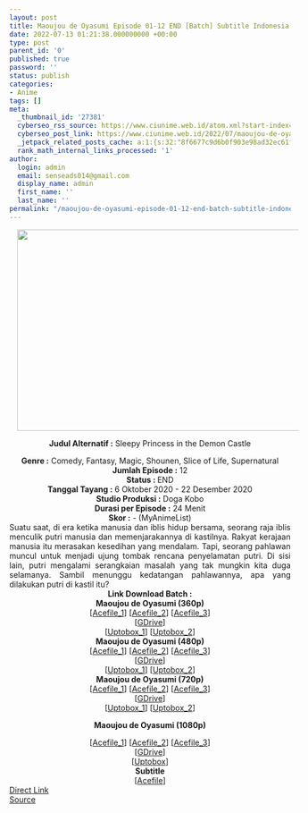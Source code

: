 ```yaml
---
layout: post
title: Maoujou de Oyasumi Episode 01-12 END [Batch] Subtitle Indonesia
date: 2022-07-13 01:21:38.000000000 +00:00
type: post
parent_id: '0'
published: true
password: ''
status: publish
categories:
- Anime
tags: []
meta:
  _thumbnail_id: '27381'
  cyberseo_rss_source: https://www.ciunime.web.id/atom.xml?start-index=1
  cyberseo_post_link: https://www.ciunime.web.id/2022/07/maoujou-de-oyasumi-episode-01-12-end.html
  _jetpack_related_posts_cache: a:1:{s:32:"8f6677c9d6b0f903e98ad32ec61f8deb";a:2:{s:7:"expires";i:1657723291;s:7:"payload";a:3:{i:0;a:1:{s:2:"id";i:27017;}i:1;a:1:{s:2:"id";i:26820;}i:2;a:1:{s:2:"id";i:26733;}}}}
  rank_math_internal_links_processed: '1'
author:
  login: admin
  email: senseads014@gmail.com
  display_name: admin
  first_name: ''
  last_name: ''
permalink: "/maoujou-de-oyasumi-episode-01-12-end-batch-subtitle-indonesia/"
---
```

<div style="text-align: center;">
<div style="text-align: left;">
<div class="separator" style="clear: both; text-align: center;"></div>
</div>
<div class="separator" style="clear: both; text-align: center;"><a href="https://1.bp.blogspot.com/-Yr0qcgOut0Q/X3FHhyMczgI/AAAAAAAAeSg/9pgSPg6cWXcxqnUVRHbQFBh-sV3LgJWGgCLcBGAsYHQ/s1280/Maoujou%2Bde%2BOyasumi.png" style="margin-left: 1em; margin-right: 1em;"><img border="0" data-original-height="720" data-original-width="1280" height="360" src="{{ site.baseurl }}/assets/2022/07/Maoujou%2Bde%2BOyasumi.png" width="640" /></a></div>
<p><b>Judul</b><b><b> Alternatif</b> :</b> Sleepy Princess in the Demon Castle</div>
<div style="text-align: center;"><b><b>Genre :</b></b> Comedy, Fantasy, Magic, Shounen, Slice of Life, Supernatural</div>
<div style="text-align: center;"><b>Jumlah Episode :</b> 12<br /><b>Status : </b>END<br /><b>Tanggal Tayang :</b> 6 Oktober 2020&nbsp;- 22 Desember 2020<br /><b>Studio Produksi :</b> Doga Kobo<br /><b>Durasi per Episode :</b> 24 Menit</div>
<div style="text-align: center;"><b>Skor :</b> - (MyAnimeList)</div>
<div style="text-align: center;"></div>
<div style="text-align: justify;">Suatu saat, di era ketika manusia dan iblis hidup bersama, seorang raja iblis menculik putri manusia dan memenjarakannya di kastilnya. Rakyat kerajaan manusia itu merasakan kesedihan yang mendalam. Tapi, seorang pahlawan muncul untuk menjadi ujung tombak rencana penyelamatan putri. Di sisi lain, putri mengalami serangkaian masalah yang tak mungkin kita duga selamanya. Sambil menunggu kedatangan pahlawannya, apa yang dilakukan putri di kastil itu?</div>
<div style="text-align: justify;"></div>
<div style="text-align: justify;"></div>
<div style="text-align: center;">
<div><b>Link Download Batch :</b></div>
<div>
<div><b>Maoujou de Oyasumi&nbsp;(360p)</b></div>
</div>
<div>[<a href="https://acefile.co/f/50281286/kusonime-putri-tukang-tidur-bd-360p-rar" target="_blank" rel="noopener">Acefile_1</a>] [<a href="https://acefile.co/f/71411128/wibudesu-planet-angkasa-merah-360p-rar" target="_blank" rel="noopener">Acefile_2</a>] [<a href="https://acefile.co/f/34182556/animebatchs-net-putri-tukang-tidur-360p-rar" target="_blank" rel="noopener">Acefile_3</a>]</div>
<div>[<a href="https://drive.google.com/uc?id=1b4lJgCHwf4fIJjTwZP_UxpeFyqwYr73n" target="_blank" rel="noopener">GDrive</a>]</div>
<div>[<a href="https://uptobox.com/b51w7mdjpe67" target="_blank" rel="noopener">Uptobox_1</a>] [<a href="https://uptobox.com/x5qikp369jox" target="_blank" rel="noopener">Uptobox_2</a>]</div>
<div></div>
<div><b>Maoujou de Oyasumi&nbsp;(480p)</b>
<div>[<a href="https://acefile.co/f/50281289/kusonime-putri-tukang-tidur-bd-480p-rar" target="_blank" rel="noopener">Acefile_1</a>] [<a href="https://acefile.co/f/71411135/wibudesu-planet-angkasa-merah-480p-rar" target="_blank" rel="noopener">Acefile_2</a>] [<a href="https://acefile.co/f/34182564/animebatchs-net-putri-tukang-tidur-480p-rar" target="_blank" rel="noopener">Acefile_3</a>]</div>
<div>[<a href="https://drive.google.com/uc?id=1R7oqGXByyVeT6S8T3esxOyabBoxGJOk9" target="_blank" rel="noopener">GDrive</a>]</div>
<div>[<a href="https://uptobox.com/iugl6x8ndq4f" target="_blank" rel="noopener">Uptobox_1</a>] [<a href="https://uptobox.com/714uoyv2evf7" target="_blank" rel="noopener">Uptobox_2</a>]</div>
</div>
<div></div>
<div><b>Maoujou de Oyasumi&nbsp;(720p)</b>
<div>[<a href="https://acefile.co/f/50281290/kusonime-putri-tukang-tidur-bd-720p-rar" target="_blank" rel="noopener">Acefile_1</a>] [<a href="https://drive.google.com/uc?id=1arZIPGMPJ2Z-6alLXVY59Azdi1RUPSYn" target="_blank" rel="noopener">Acefile_2</a>] [<a href="https://acefile.co/f/34182566/animebatchs-net-putri-tukang-tidur-720p-rar" target="_blank" rel="noopener">Acefile_3</a>]</div>
<div>[<a href="https://drive.google.com/uc?id=1arZIPGMPJ2Z-6alLXVY59Azdi1RUPSYn" target="_blank" rel="noopener">GDrive</a>]</div>
<div>[<a href="https://uptobox.com/1xch8z7cxo5s" target="_blank" rel="noopener">Uptobox_1</a>] [<a href="https://uptobox.com/zz1k917mejjs" target="_blank" rel="noopener">Uptobox_2</a>]</div>
<p><b>Maoujou de Oyasumi (1080p)</b>
<div>[<a href="https://acefile.co/f/50281291/kusonime-putri-tukang-tidur-bd-1080p-rar" target="_blank" rel="noopener">Acefile_1</a>] [<a href="https://drive.google.com/uc?id=1Ol2pdpl-WqRm6nU4_qgH54NBSnjJg2a_" target="_blank" rel="noopener">Acefile_2</a>] [<a href="https://acefile.co/f/34182548/animebatchs-net-putri-tukang-tidur-1080p-rar" target="_blank" rel="noopener">Acefile_3</a>]</div>
<div>[<a href="https://drive.google.com/uc?id=1Ol2pdpl-WqRm6nU4_qgH54NBSnjJg2a_" target="_blank" rel="noopener">GDrive</a>]</div>
<div>[<a href="https://uptobox.com/iicravzhsrx3" target="_blank" rel="noopener">Uptobox</a>]</div>
<div></div>
<div><b>Subtitle</b></div>
<div>[<a href="https://acefile.co/f/50281293/kusonime-putri-tukang-tidur-bd-fontsubs-rar" target="_blank" rel="noopener">Acefile</a>]</div>
</div>
</div>
<div style="text-align: center;"></div>
<link rel="stylesheet" href="https://cdnjs.cloudflare.com/ajax/libs/font-awesome/4.7.0/css/font-awesome.min.css" />
<div class="divbtn"> <a href="https://handymansurrender.com/fihup8buzv?key=94550f7ce39444073321dde3b8782f97" class="btn"><i class="fa fa-download"></i> Direct Link</a> <br /><a href="https://www.ciunime.web.id/2022/07/maoujou-de-oyasumi-episode-01-12-end.html">Source</a> </div>
